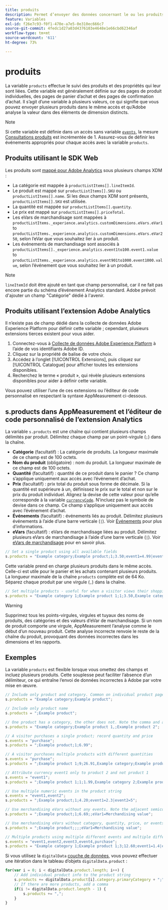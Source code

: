 ```yaml
---
title: produits
description: Permet d’envoyer des données concernant le ou les produits affichés ou du panier.
feature: Variables
exl-id: f26e7c93-f0f1-470e-a7e5-0e310ec666c7
source-git-commit: 4fedc1d27a03d4376103e4648e1e66cbd62346af
workflow-type: tm+mt
source-wordcount: '611'
ht-degree: 73%

---
```


# produits

La variable `products` effectue le suivi des produits et des propriétés qui leur sont liées. Cette variable est généralement définie sur des pages de produit individuelles, des pages de panier d’achat et des pages de confirmation d’achat. Il s’agit d’une variable à plusieurs valeurs, ce qui signifie que vous pouvez envoyer plusieurs produits dans le même accès et qu’Adobe analyse la valeur dans des éléments de dimension distincts.

>[!NOTE]
>
>Si cette variable est définie dans un accès sans variable [`events`](events/events-overview.md), la mesure [Consultations produits](/help/components/metrics/product-views.md) est incrémentée de 1. Assurez-vous de définir les événements appropriés pour chaque accès avec la variable `products`.

## Produits utilisant le SDK Web

Les produits sont [mappé pour Adobe Analytics](https://experienceleague.adobe.com/docs/analytics/implementation/aep-edge/variable-mapping.html?lang=fr) sous plusieurs champs XDM :

* La catégorie est mappée à `productListItems[].lineItemId`.
* Le produit est mappé sur `productListItems[].SKU` ou `productListItems[].name`. Si les deux champs XDM sont présents, `productListItems[].SKU` est utilisée.
* La quantité est mappée sur `productListItems[].quantity`.
* Le prix est mappé sur `productListItems[].priceTotal`.
* Les eVars de marchandisage sont mappées à `productListItems._experience.analytics.customDimensions.eVars.eVar1` to `productListItems._experience.analytics.customDimensions.eVars.eVar250`, selon l’eVar que vous souhaitez lier à un produit.
* Les événements de marchandisage sont associés à `productListItems[]._experience.analytics.event1to100.event1.value` to `productListItems._experience.analytics.event901to1000.event1000.value`, selon l’événement que vous souhaitez lier à un produit.

>[!NOTE]
>
>`lineItemId` doit être ajouté en tant que champ personnalisé, car il ne fait pas encore partie du schéma d’événement Analytics standard. Adobe prévoit d&#39;ajouter un champ &quot;Catégorie&quot; dédié à l&#39;avenir.

## Produits utilisant l’extension Adobe Analytics

Il n’existe pas de champ dédié dans la collecte de données Adobe Experience Platform pour définir cette variable ; cependant, plusieurs extensions tierces existent pour vous aider.

1. Connectez-vous à [Collecte de données Adobe Experience Platform](https://experience.adobe.com/data-collection) à l’aide de vos identifiants Adobe ID.
2. Cliquez sur la propriété de balise de votre choix.
3. Accédez à l’onglet [!UICONTROL Extensions], puis cliquez sur [!UICONTROL Catalogue] pour afficher toutes les extensions disponibles.
4. Recherchez le terme « produit », qui révèle plusieurs extensions disponibles pour aider à définir cette variable.

Vous pouvez utiliser l’une de ces extensions ou l’éditeur de code personnalisé en respectant la syntaxe AppMeasurement ci-dessous.

## s.products dans AppMeasurement et l’éditeur de code personnalisé de l’extension Analytics

La variable `s.products` est une chaîne qui contient plusieurs champs délimités par produit. Délimitez chaque champ par un point-virgule (`;`) dans la chaîne.

* **Catégorie** (facultatif) : La catégorie de produits. La longueur maximale de ce champ est de 100 octets.
* **Nom du produit** (obligatoire) : nom du produit. La longueur maximale de ce champ est de 100 octets.
* **Quantité** (facultatif) : quantité de ce produit dans le panier ? Ce champ s’applique uniquement aux accès avec l’événement d’achat.
* **Prix** (facultatif) : prix total du produit sous forme de décimale. Si la quantité est supérieure à un, définissez le prix sur le total et non sur le prix du produit individuel. Alignez la devise de cette valeur pour qu’elle corresponde à la variable [`currencyCode`](../config-vars/currencycode.md). N’incluez pas le symbole de devise dans ce champ. Ce champ s’applique uniquement aux accès avec l’événement d’achat.
* **Événements** (facultatif) : événements liés au produit. Délimitez plusieurs événements à l’aide d’une barre verticale (`|`). Voir [Événements](events/events-overview.md) pour plus d’informations.
* **eVars** (facultatif) : eVars de marchandisage liées au produit. Délimitez plusieurs eVars de marchandisage à l’aide d’une barre verticale (`|`). Voir [eVars de marchandisage](evar-merchandising.md) pour en savoir plus.

```js
// Set a single product using all available fields
s.products = "Example category;Example product;1;3.50;event1=4.99|event2=5.99;eVar1=Example merchandising value 1|eVar2=Example merchandising value 2";
```

Cette variable prend en charge plusieurs produits dans le même accès. Celle-ci est utile pour le panier et les achats contenant plusieurs produits. La longueur maximale de la chaîne `products` complète est de 64 Ko. Séparez chaque produit par une virgule (`,`) dans la chaîne.

```js
// Set multiple products - useful for when a visitor views their shopping cart
s.products = "Example category 1;Example product 1;1;3.50,Example category 2;Example product 2;1;5.99";
```

>[!WARNING]
>
>Supprimez tous les points-virgules, virgules et tuyaux des noms de produits, des catégories et des valeurs d’eVar de marchandisage. Si un nom de produit comporte une virgule, AppMeasurement l’analyse comme le début d’un nouveau produit. Cette analyse incorrecte renvoie le reste de la chaîne du produit, provoquant des données incorrectes dans les dimensions et les rapports.

## Exemples

La variable `products` est flexible lorsque vous omettez des champs et incluez plusieurs produits. Cette souplesse peut faciliter l’absence d’un délimiteur, ce qui entraîne l’envoi de données incorrectes à Adobe par votre mise en œuvre.

```js
// Include only product and category. Common on individual product pages
s.products = "Example category;Example product";

// Include only product name
s.products = ";Example product";

// One product has a category, the other does not. Note the comma and adjacent semicolon to omit category
s.products = "Example category;Example product 1,;Example product 2";

// A visitor purchases a single product; record quantity and price
s.events = "purchase";
s.products = ";Example product;1;6.99";

// A visitor purchases multiple products with different quantities
s.events = "purchase";
s.products = ";Example product 1;9;26.91,Example category;Example product 2;4;9.96";

// Attribute currency event1 only to product 2 and not product 1
s.events = "event1";
s.products = ";Example product 1;1;1.99,Example category 2;Example product 2;1;2.69;event1=1.29";

// Use multiple numeric events in the product string
s.events = "event1,event2";
s.products = ";Example product;1;4.20;event1=2.3|event2=5";

// Use merchandising eVars without any events. Note the adjacent semicolons to skip events
s.products = ";Example product;1;6.69;;eVar1=Merchandising value";

// Use merchandising eVars without category, quantity, price, or events
s.products = ";Example product;;;;eVar1=Merchandising value";

// Multiple products using multiple different events and multiple different merchandising eVars
s.events = "event1,event2,event3,event4,purchase";
s.products = "Example category 1;Example product 1;3;12.60;event1=1.4|event2=9;eVar1=Merchandising value|eVar2=Another merchandising value,Example category 2;Example product 2;1;59.99;event3=6.99|event4=1;eVar3=Merchandising value 3|eVar4=Example value four";
```

Si vous utilisez la `digitalData` [couche de données](../../prepare/data-layer.md), vous pouvez effectuer une itération dans le tableau d’objets `digitalData.product` :

```js
for(var i = 0; i < digitalData.product.length; i++) {
    // Add individual product info to the product string
    s.products += digitalData.product[i].category.primaryCategory + ";" + digitalData.product[i].productInfo.productName;
    // If there are more products, add a comma
    if(i != digitalData.product.length - 1) {
        s.products += ",";
    }
}
```
